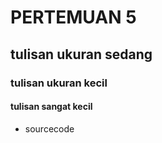 # PERTEMUAN 5
## tulisan ukuran sedang
### tulisan ukuran kecil
#### tulisan sangat kecil
- sourcecode
